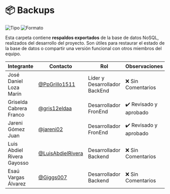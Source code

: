 # 📦 Backups

![Tipo](https://img.shields.io/badge/Contenido-Respaldo%20de%20BD-blue?style=flat-square)
![Formato](https://img.shields.io/badge/Formato-BSON%20%7C%20JSON-green?style=flat-square)

Esta carpeta contiene **respaldos exportados** de la base de datos NoSQL, realizados del desarrollo del proyecto. Son útiles para restaurar el estado de la base de datos o compartir una versión funcional con otros miembros del equipo.

|Integrante|Contacto|Rol|Observaciones|
|------------|--------|---|---|
|José Daniel Loza Marín |[@PpGrillo1511](https://github.com/PpGrillo1511)|Líder y Desarrollador BackEnd|❌ Sin Comentarios|
|Griselda Cabrera Franco |[@gris12eldaa](https://github.com/gris12eldaa)|Desarrollador FronEnd|✔️  Revisado y aprobado|
|Jareni Gómez Juan |[@jareni02](https://github.com/jareni02)|Desarrollador FronEnd|✔️  Revisado y aprobado|
|Luis Abdiel Rivera Gayosso |[@LuisAbdielRivera](https://github.com/LuisAbdielRivera)|Desarrollador Backend|❌ Sin Comentarios|
|Esaú Vargas Álvarez |[@Giggs007](https://github.com/Giggs007)|Desarrollador Backend|❌ Sin Comentarios|

